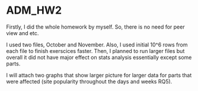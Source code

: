 # ADM_HW2

Firstly, I did the whole homework by myself. So, there is no need for peer view and etc. 

I used two files, October and November. Also, I used initial 10^6 rows from each file to finish exerscices faster. 
Then, I planned to run larger files but overall it did not have major effect on stats analysis essentially except some parts. 

I will attach two graphs that show larger picture for larger data for parts that were affected (site popularity throughout the days and weeks RQ5). 
